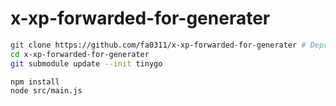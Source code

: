 # x-xp-forwarded-for-generater

```bash
git clone https://github.com/fa0311/x-xp-forwarded-for-generater # Deprecated `--recurse-submodules`
cd x-xp-forwarded-for-generater
git submodule update --init tinygo
```

```bash
npm install
node src/main.js
```
